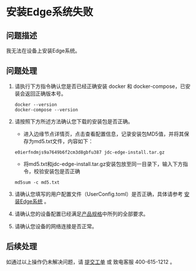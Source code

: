 # 安装Edge系统失败

## 问题描述

我无法在设备上安装Edge系统。

## 问题处理

1. 请执行下方指令确认您是否已经正确安装 docker 和 docker-compose，已安装会返回正确版本号。

      ```
      docker --version
      docker-compose --version
      ```

2. 请按照下方所述方法确认您下载的安装包是否正确。

   - 进入边缘节点详情页，点击查看配置信息，记录安装包MD5值，并将其保存为md5.txt文件，内容如下：
   ```
   e0ierfndmjs9a7649b6f2cm3d8gbfu387 jdc-edge-install.tar.gz
   ```
   - 将md5.txt和jdc-edge-install.tar.gz安装包放至同一目录下，输入下方指令，校验安装包是否正确

   ```
   md5sum -c md5.txt
   ```

3. 请确认您填写的用户配置文件（UserConfig.toml）是否正确，具体请参考 [安装Edge系统](../Getting-Started/Install-Edge-System.md) 。

   

4. 请确认您的设备配置已经满足[产品规格](../Introduction/Specifications.md)中所列的全部要求。

   

5. 请确认您设备的网络连接是否正常。

## 后续处理

  如通过以上操作仍未解决问题，请 [提交工单](https://ticket.jdcloud.com/myorder/form?cateId=166&questionId=238) 或 致电客服 400-615-1212 。
